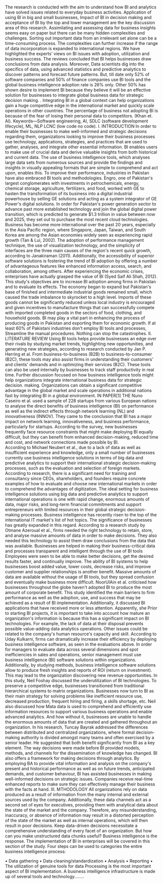 The research is conducted with the aim to understand how BI and analytics have solved issues related to everyday business activities. Application of using BI in big and small businesses, Impact of BI in decision making and acceptance of BI by the top and lower management are the key discussion area of this research. Assimilating and assessing data for business insights seems easy on paper but there can be many hidden complexities and challenges. Sorting out important data from an irrelevant set alone can be a time-consuming process. The complexities can further increase if the range of data incorporation is expanded to international regions. We have highlighted the experts’ views on BI issues with adoption, utilization and business success. The reviews concluded that BI helps businesses draw conclusions from data analysis. Moreover, Data scientists dig into the specifics of data, using advanced statistics and predictive analytics to discover patterns and forecast future patterns. But, till date only 52% of software companies and 50% of finance companies use BI tools and the global business intelligence adoption rate is 26% only. Other 50% has shown desire to implement BI because they believe it will be an effective solution for businesses to integrate global business data for strategic decision making. . Integrating BI in a global context can help organizations gain a huge competitive edge in the international market and quickly scale operations in other countries. The percentage of business not adopting BI is because of the fear of losing their personal data to competitors. (Khan et. Al).
Keywords—Software engineering, AI, SDLC (software development lifecycle), ML, NLP LCNC (low code no code).
I.	INTRODUCTION
In order to enable their businesses to make well-informed and strategic decisions regarding them, organizations looking to improve their business processes use technology, applications, strategies, and practices that are used to gather, analyses, and integrate other essential information. BI enables users to make use of crucial data and derive valuable insights from both historical and current data. The use of business intelligence tools, which analyses large data sets from numerous sources and provide the findings and insights in visually appealing formats that are simple to comprehend and act upon, enables this. To improve their performance, industries in Pakistan have also embraced BI tools and methodologies. Engro, one of Pakistan's largest conglomerates with investments in petrochemicals, energy, chemical storage, agriculture, fertilizers, and food, worked with GE to hasten the transformation of its business into a digital industrial powerhouse by selling GE solutions and acting as a system integrator of GE Power's digital solutions. In order for Pakistan's power generation sector to advance past more established technology and join the global digital power transition, which is predicted to generate $1.3 trillion in value between now and 2025, they set out to purchase the most recent cloud technologies.
Business has become more international over the past 20 years, especially in the Asia Pacific region, where Singapore, Japan, Taiwan, and South Korea are among the Asian economies widely seen as experiencing rapid growth (Tan & Lui, 2002). The adoption of performance management technique, the use of visualization technology, and the simplicity of interfaces are the three main causes of the region's recent quick growth, according to Janakiraman (2011). Additionally, the accessibility of superior software solutions is fostering the trend of BI adoption by offering a number of advantageous features like enhanced information access, search, and collaboration, among others. After experiencing the economic crises, enterprises have actually grasped the value of BI (Syed Saif Ali Shah, 2012). 
This study's objectives are to increase BI adoption among firms in Pakistan and to evaluate its effects. The economy began to expand but Pakistan's base of finished and intermediate industrial goods remained small, which caused the trade imbalance to skyrocket to a high level. Imports of these goods cannot be significantly reduced unless local industry is encouraged and given incentives to manufacture things that can successfully compete with imported completed goods in the sectors of food, clothing, and household goods. BI may play a vital part in enhancing the process of producing goods in Pakistan and exporting them for economic growth. If at least 60% of Pakistani industries don't employ BI tools and processes, Streamline the manual procedures. Nothing can stop the catastrophes.
II.	 LITERATURE REVIEW
Using BI tools helps provide businesses an edge over their rivals by studying market trends, highlighting new opportunities, and generating new strategies, according to research conducted by Jan P. Herring et al. From business-to-business (B2B) to business-to-consumer (B2C), these tools may also assist firms in understanding their customers' and clients' demands and in optimizing their services (B2C). These tools can also be used internally by businesses to track staff productivity in real time. Further discussion focused on how business intelligence tools might help organizations integrate international business data for strategic decision. making. Organizations can obtain a significant competitive advantage in the global market and scale operations in additional nations fast by integrating BI in a global environment. IN PAPER[1] THE Nuno Caseiro et al. used a sample of 228 startups from various European nations to analyse the direct benefits of business intelligence (BI) on performance as well as the indirect effects through network learning (NL) and innovativeness (INNOV). They came to the conclusion that BI has a major impact on network learning, innovativeness, and business performance, particularly for startups. According to the survey, new businesses frequently face resource constraints that might make deploying BI equally difficult, but they can benefit from enhanced decision-making, reduced time and cost, and network connections made possible by BI.   
According to Michael Neubert et al., due to a lack of data as well as insufficient experience and knowledge, only a small number of businesses currently use business intelligence solutions in terms of big data and predictive analytics to support their international strategic decision-making processes, such as the evaluation and selection of foreign markets. According to research, there is a significant need for training and consultancy since CEOs, shareholders, and founders require concrete examples of how to evaluate and choose new international markets in order to comprehend the advantages of digitization. The ideal setting for business intelligence solutions using big data and predictive analytics to support international operations is one with rapid change, enormous amounts of data, major risks, and long-term financial commitments and support entrepreneurs with limited resources in their global strategic decision-making processes. Business intelligence has recently risen to the top of the international IT market's list of hot topics. The significance of businesses has greatly expanded in this regard. According to a research study by Otmane Azeroual et al., firms needed the right technology to retain, store, and analyse massive amounts of data in order to make decisions. They also needed this technology to assist them draw conclusions from the data that was available. Businesses are helped in making their business-critical data and processes transparent and intelligent through the use of BI tools Employees were seen to be able to make better decisions, get the desired results faster, and continually improve. The ability of BI systems to help businesses boost added value, lower costs, decrease risks, and improve customer and supplier relationships is another benefit. Massive amounts of data are available without the usage of BI tools, but they spread confusion and eventually make business more difficult. NoorUlAin et al. criticised how businesses throughout the globe haven't adopted BI to produce the most amount of corporate benefit. This study identified the main barriers to firm performance as well as the adoption, use, and success that may be achieved as a result of BI implementation. Additionally, it discussed BI applications that have received more or less attention. Apparently, she Prior to starting BI projects, it is important to take into account how mature an organization's information is because this has a significant impact on BI technologies. For example, the lack of data at their disposal prevents possible value-adding data analytics operations. Other issues could be related to the company's human resource's capacity and skill. 
According to Uday Kulkarni, firms can dramatically increase their efficiency by deploying business intelligence software, as seen in the evaluations above. In order for managers to evaluate data across several dimensions and spot inefficiencies in sales and operations, senior management must use business intelligence (BI) software solutions within organizations. Additionally, by studying methods, business intelligence software solutions allow to produce fresh insights and reports of ROI (return on investment). This may lead to the organization discovering new revenue opportunities.
In this study, Neil Foshay discussed the underutilization of BI technologies. To preserve a competitive edge, businesses transitioned from traditional hierarchical systems to matrix organizations. Businesses now turn to BI as their main strategy for solving problems like inefficient resource use, decreased production, frequent hiring and firing, a skills shortage, etc. Neil also discussed how Mata data is used to comprehend and efficiently use information resources to support various business operations and enable advanced analytics. And how without it, businesses are unable to handle the enormous amounts of data that are created and gathered throughout an organization. In his research, Tuncay Bayrak addressed the differences between distributed and centralized organizations, where formal decision-making authority is divided amongst many teams and often exercised by a senior leader. He suggested that both benefit significantly from BI as a key element. The way decisions were made before BI provided models, methods, and channels for the dissemination of knowledge has changed. BI also offers a framework for making decisions through analytics. By employing BA to provide vital information and analysis on the company's present and historical performance as well as on future trends, anticipated demands, and customer behaviour, BI has assisted businesses in making well-informed decisions on strategic issues. Companies receive real-time enhanced reports to make sure they can effectively manage their business with the facts at hand.
III.	MTHODOLOGY
All organizations rely on data produced as a result of information from the many internal and external sources used by the company. Additionally, these data channels act as a second set of eyes for executives, providing them with analytical data about the state of the market and the company. Therefore, any misunderstanding, inaccuracy, or absence of information may result in a distorted perception of the state of the market as well as internal operations, which will then result in poor decisions.
Keep data-driven decisions necessitate a comprehensive understanding of every facet of an organization. But how can you make unstructured data chunks useful? Business intelligence is the response. The implementation of BI in enterprises will be covered in this section of the study. Four steps can be used to categories the entire business intelligence process:

•	Data gathering
•	Data cleaning/standardization
•	Analysis
•	Reporting
•	The utilization of genuine tools for data
Processing is the most important aspect of BI implementation. A business intelligence infrastructure is made up of several tools and technology........


